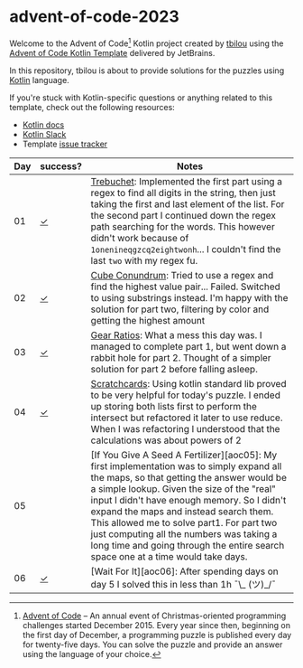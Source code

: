 # advent-of-code-2023

Welcome to the Advent of Code[^aoc] Kotlin project created by [tbilou][github] using the [Advent of Code Kotlin Template][template] delivered by JetBrains.

In this repository, tbilou is about to provide solutions for the puzzles using [Kotlin][kotlin] language.

If you're stuck with Kotlin-specific questions or anything related to this template, check out the following resources:

- [Kotlin docs][docs]
- [Kotlin Slack][slack]
- Template [issue tracker][issues]


[^aoc]:
    [Advent of Code][aoc] – An annual event of Christmas-oriented programming challenges started December 2015.
    Every year since then, beginning on the first day of December, a programming puzzle is published every day for twenty-five days.
    You can solve the puzzle and provide an answer using the language of your choice.

| Day | success?   | Notes                                                                                                                                                                                                                                                                                                                                                                                                                                   |
|-----|------------|-----------------------------------------------------------------------------------------------------------------------------------------------------------------------------------------------------------------------------------------------------------------------------------------------------------------------------------------------------------------------------------------------------------------------------------------|
| 01  | [✓][day01] | [Trebuchet][aoc01]: Implemented the first part using a regex to find all digits in the string, then just taking the first and last element of the list. For the second part I continued down the regex path searching for the words. This however didn't work because of `1onenineqgzcq2eightwonh`... I couldn't find the last `two` with my regex fu.                                                                                  | 
| 02  | [✓][day02] | [Cube Conundrum][aoc02]: Tried to use a regex and find the highest value pair... Failed. Switched to using substrings instead. I'm happy with the solution for part two, filtering by color and getting the highest amount                                                                                                                                                                                                              | 
| 03  | [✓][day03] | [Gear Ratios][aoc03]: What a mess this day was. I managed to complete part 1, but went down a rabbit hole for part 2. Thought of a simpler solution for part 2 before falling asleep.                                                                                                                                                                                                                                                   | 
| 04  | [✓][day04] | [Scratchcards][aoc04]: Using kotlin standard lib proved to be very helpful for today's puzzle. I ended up storing both lists first to perform the intersect but refactored it later to use reduce. When I was refactoring I understood that the calculations was about powers of 2                                                                                                                                                      | 
| 05  | [][day05]  | [If You Give A Seed A Fertilizer][aoc05]: My first implementation was to simply expand all the maps, so that getting the answer would be a simple lookup. Given the size of the "real" input I didn't have enough memory. So I didn't expand the maps and instead search them. This allowed me to solve part1. For part two just computing all the numbers was taking a long time and going through the entire search space one at a time would take days. | 
| 06  | [✓][day06] | [Wait For It][aoc06]: After spending days on day 5 I solved this in less than 1h ¯\\_ (ツ)_/¯                                                                                                                                                                                                                                                                                                                                                      | 
 

[aoc01]: https://adventofcode.com/2023/day/1
[aoc02]: https://adventofcode.com/2023/day/2
[aoc03]: https://adventofcode.com/2023/day/3
[aoc04]: https://adventofcode.com/2023/day/4
[aoc04]: https://adventofcode.com/2023/day/5
[aoc04]: https://adventofcode.com/2023/day/6
[day01]: src/Day01.kt
[day02]: src/Day02.kt
[day03]: src/Day03.kt
[day04]: src/Day04.kt
[day05]: src/Day05.kt
[day06]: src/Day06.kt

[aoc]: https://adventofcode.com
[docs]: https://kotlinlang.org/docs/home.html
[github]: https://github.com/tbilou
[issues]: https://github.com/kotlin-hands-on/advent-of-code-kotlin-template/issues
[kotlin]: https://kotlinlang.org
[slack]: https://surveys.jetbrains.com/s3/kotlin-slack-sign-up
[template]: https://github.com/kotlin-hands-on/advent-of-code-kotlin-template
